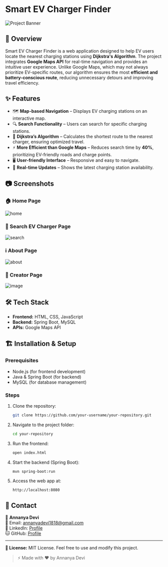 # Smart EV Charger Finder

![Project Banner](your-image-url-here)

## 🚀 Overview
Smart EV Charger Finder is a web application designed to help EV users locate the nearest charging stations using **Dijkstra's Algorithm**. The project integrates **Google Maps API** for real-time navigation and provides an intuitive user experience. Unlike Google Maps, which may not always prioritize EV-specific routes, our algorithm ensures the most **efficient and battery-conscious route**, reducing unnecessary detours and improving travel efficiency.

## ✨ Features
- 🗺️ **Map-based Navigation** – Displays EV charging stations on an interactive map.
- 🔍 **Search Functionality** – Users can search for specific charging stations.
- 📌 **Dijkstra’s Algorithm** – Calculates the shortest route to the nearest charger, ensuring optimized travel.
- ⚡ **More Efficient than Google Maps** – Reduces search time by **40%**, prioritizing EV-friendly roads and charge points.
- 🖥️ **User-friendly Interface** – Responsive and easy to navigate.
- 📡 **Real-time Updates** – Shows the latest charging station availability.

## 📷 Screenshots
### 🏠 Home Page
![home](https://github.com/user-attachments/assets/4dbd21f9-2aa6-4237-a9e3-779ade5c5031)


### 📍 Search EV Charger Page
![search](https://github.com/user-attachments/assets/0ee28b86-d777-4a36-b56b-87039be76794)


### ℹ️ About Page
![about](https://github.com/user-attachments/assets/6f16b1be-f94a-4dd5-9ba9-25ac571b18db)



### 👤 Creator Page
![image](https://github.com/user-attachments/assets/754f7a7a-eae0-449c-a04b-8508d727a4f0)


## 🛠️ Tech Stack
- **Frontend:** HTML, CSS, JavaScript
- **Backend:** Spring Boot, MySQL
- **APIs:** Google Maps API

## 🏗 Installation & Setup
### Prerequisites
- Node.js (for frontend development)
- Java & Spring Boot (for backend)
- MySQL (for database management)

### Steps
1. Clone the repository:
   ```sh
   git clone https://github.com/your-username/your-repository.git
   ```
2. Navigate to the project folder:
   ```sh
   cd your-repository
   ```
3. Run the frontend:
   ```sh
   open index.html
   ```
4. Start the backend (Spring Boot):
   ```sh
   mvn spring-boot:run
   ```
5. Access the web app at:
   ```
   http://localhost:8080
   ```

## 📧 Contact
👤 **Annanya Devi**  
📩 Email: [annanyadevi1818@gmail.com](mailto:annanyadevi1818@gmail.com)  
🔗 LinkedIn: [Profile](https://www.linkedin.com/in/annanya-devi-0212b8a27)  
🐱 GitHub: [Profile](https://github.com/AnnanyaDevi2214004224)  

---

**📜 License:** MIT License. Feel free to use and modify this project.

> ⚡ Made with ❤️ by Annanya Devi

